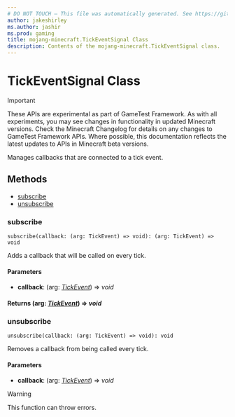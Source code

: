 ```yaml
---
# DO NOT TOUCH — This file was automatically generated. See https://github.com/Mojang/MinecraftScriptingApiDocsGenerator to modify descriptions, examples, etc.
author: jakeshirley
ms.author: jashir
ms.prod: gaming
title: mojang-minecraft.TickEventSignal Class
description: Contents of the mojang-minecraft.TickEventSignal class.
---
```

# TickEventSignal Class
>[!IMPORTANT]
>These APIs are experimental as part of GameTest Framework. As with all experiments, you may see changes in functionality in updated Minecraft versions. Check the Minecraft Changelog for details on any changes to GameTest Framework APIs. Where possible, this documentation reflects the latest updates to APIs in Minecraft beta versions.

Manages callbacks that are connected to a tick event.

## Methods
- [subscribe](#subscribe)
- [unsubscribe](#unsubscribe)
  
### **subscribe**
`
subscribe(callback: (arg: TickEvent) => void): (arg: TickEvent) => void
`

Adds a callback that will be called on every tick.
#### **Parameters**
- **callback**: (arg: [*TickEvent*](TickEvent.md)) => *void*

#### **Returns** (arg: [*TickEvent*](TickEvent.md)) => *void*


### **unsubscribe**
`
unsubscribe(callback: (arg: TickEvent) => void): void
`

Removes a callback from being called every tick.
#### **Parameters**
- **callback**: (arg: [*TickEvent*](TickEvent.md)) => *void*


> [!WARNING]
> This function can throw errors.

